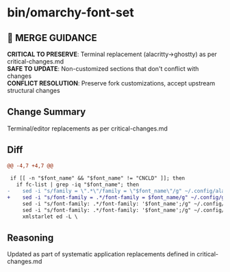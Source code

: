 # bin/omarchy-font-set

## 🚨 MERGE GUIDANCE
**CRITICAL TO PRESERVE**: Terminal replacement (alacritty→ghostty) as per critical-changes.md  
**SAFE TO UPDATE**: Non-customized sections that don't conflict with changes  
**CONFLICT RESOLUTION**: Preserve fork customizations, accept upstream structural changes

## Change Summary
Terminal/editor replacements as per critical-changes.md

## Diff
```diff
@@ -4,7 +4,7 @@
 
 if [[ -n "$font_name" && "$font_name" != "CNCLD" ]]; then
   if fc-list | grep -iq "$font_name"; then
-    sed -i "s/family = \".*\"/family = \"$font_name\"/g" ~/.config/alacritty/alacritty.toml
+    sed -i "s/font-family = .*/font-family = $font_name/g" ~/.config/ghostty/config
     sed -i "s/font-family: .*/font-family: '$font_name';/g" ~/.config/waybar/style.css
     sed -i "s/font-family: .*/font-family: '$font_name';/g" ~/.config/swayosd/style.css
     xmlstarlet ed -L \
```

## Reasoning
Updated as part of systematic application replacements defined in critical-changes.md

